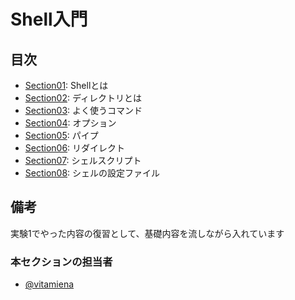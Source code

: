 # Shell入門

## 目次

- [Section01](./section01.md): Shellとは
- [Section02](./section02.md): ディレクトリとは
- [Section03](./section03.md): よく使うコマンド
- [Section04](./section04.md): オプション
- [Section05](./section05.md): パイプ
- [Section06](./section06.md): リダイレクト
- [Section07](./section07.md): シェルスクリプト
- [Section08](./section08.md): シェルの設定ファイル

## 備考

実験1でやった内容の復習として、基礎内容を流しながら入れています

### 本セクションの担当者

- [@vitamiena](http://github.com/vitamiena)
